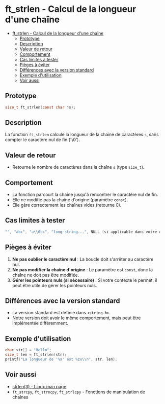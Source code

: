 # ft\_strlen - Calcul de la longueur d'une chaîne

- [ft\_strlen - Calcul de la longueur d'une chaîne](#ft_strlen---calcul-de-la-longueur-dune-chaîne)
	- [Prototype](#prototype)
	- [Description](#description)
	- [Valeur de retour](#valeur-de-retour)
	- [Comportement](#comportement)
	- [Cas limites à tester](#cas-limites-à-tester)
	- [Pièges à éviter](#pièges-à-éviter)
	- [Différences avec la version standard](#différences-avec-la-version-standard)
	- [Exemple d'utilisation](#exemple-dutilisation)
	- [Voir aussi](#voir-aussi)

## Prototype

```c
size_t ft_strlen(const char *s);
```

## Description

La fonction `ft_strlen` calcule la longueur de la chaîne de caractères `s`, sans compter le caractère nul de fin ('\\0').

## Valeur de retour

  - Retourne le nombre de caractères dans la chaîne `s` (type `size_t`).

## Comportement

  - La fonction parcourt la chaîne jusqu'à rencontrer le caractère nul de fin.
  - Elle ne modifie pas la chaîne d'origine (paramètre `const`).
  - Elle gère correctement les chaînes vides (retourne 0).

## Cas limites à tester

```c
"", "abc", "a\\0bc", "long string...", NULL (si applicable dans votre contexte)
```

## Pièges à éviter

1.  **Ne pas oublier le caractère nul** : La boucle doit s'arrêter au caractère nul.
2.  **Ne pas modifier la chaîne d'origine** : Le paramètre est `const`, donc la chaîne ne doit pas être modifiée.
3.  **Gérer les pointeurs nuls (si nécessaire)** : Si votre contexte le permet, il peut être utile de gérer les pointeurs nuls.

## Différences avec la version standard

  - La version standard est définie dans `<string.h>`.
  - Notre version doit avoir le même comportement, mais peut être implémentée différemment.

## Exemple d'utilisation

```c
char str[] = "Hello";
size_t len = ft_strlen(str);
printf("La longueur de '%s' est %zu\\n", str, len);
```

## Voir aussi

  - [strlen(3) - Linux man page](https://man7.org/linux/man-pages/man3/strlen.3.html)
  - `ft_strcpy`, `ft_strncpy`, `ft_strlcpy` - Fonctions de manipulation de chaînes
